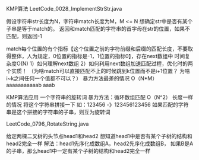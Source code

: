 KMP算法
LeetCode_0028_ImplementStrStr.java

假设字符串str长度为N，字符串match长度为M，M <= N
想确定str中是否有某个子串是等于match的。
返回和match匹配的字符串的首字母在str的位置，如果不匹配，则返回-1

match每个位置的有个指标【这个位置之前的字符前缀和后缀的匹配长度，不要取得整体，人为规定，0位置的指标是-1，1位置的指标0】，存在next数组中
时间复杂度O(N)
1）如何理解next数组
2）如何利用next数组加速匹配过程，优化时的两个实质！
（为啥match可以直接匹配不上的时候跳到k位置而不是i+1位置？
为啥i~k之间任何一个值都不可以？）
暴力方法最差的情况 O（N*M）
aaaaaaaaaaab    aaab


KMP算法应用
一个字符串的旋转词
暴力方法：循环数组匹配 O（N^2）
长度一样的情况
将这个字符串拼接一下
如：123456 -》123456123456
如果匹配的字符串是这个拼接的字符串的子串，则互为旋转词

LeetCode_0796_RotateString.java


给定两棵二叉树的头节点head1和head2
想知道head1中是否有某个子树的结构和head2完全一样
解法：head1先序化成数组A，head2先序化成数组B，
如果B是A的子串，那么head1中一定有某个子树的结构和head2完全一样